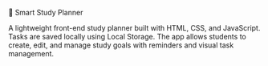📘 Smart Study Planner

A lightweight front-end study planner built with HTML, CSS, and JavaScript.
Tasks are saved locally using Local Storage. The app allows students to create, edit, and manage study goals with reminders and visual task management.
